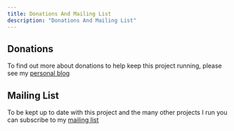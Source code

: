 ```yaml
---
title: Donations And Mailing List
description: "Donations And Mailing List"
---
```


## Donations

To find out more about donations to help keep this project running, please see my [personal blog](https://www.blyth.me.uk/donations)

## Mailing List

To be kept up to date with this project and the many other projects I run you can subscribe to my [mailing list](https://www.blyth.me.uk/mailing-list/)
